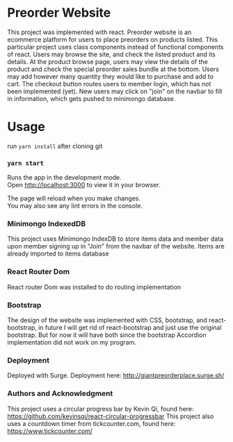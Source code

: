 # Preorder Website

This project was implemented with react. Preorder website is an ecommerce platform for users to place preorders on products listed. This particular project uses class components instead of functional components of react.
Users may browse the site, and check the listed product and its details. At the product browse page, users may view the details of the product and check the special preorder sales bundle at the bottom. Users may add however many quantity they would like to purchase and add to cart. The checkout button routes users to member login, which has not been implemented (yet). New users may click on "join" on the navbar to fill in information, which gets pushed to minimongo database. 

# Usage 

run  `yarn install` after cloning git

### `yarn start`

Runs the app in the development mode.\
Open [http://localhost:3000](http://localhost:3000) to view it in your browser.

The page will reload when you make changes.\
You may also see any lint errors in the console.

### Minimongo IndexedDB 

This project uses Minimongo IndexDB to store items data and member data upon member signing up in "Join" from the navbar of the website.
Items are already imported to items database

### React Router Dom

React router Dom was installed to do routing implementation

### Bootstrap

The design of the website was implemented with CSS, bootstrap, and react-bootstrap, in future I will get rid of react-bootstrap and just use the original bootstrap. But for now it will have both since the bootstrap Accordion implementation did not work on my program.  


### Deployment
Deployed with Surge. Deployment here: http://giantpreorderplace.surge.sh/

### Authors and Acknowledgment

This project uses a circular progress bar by Kevin Qi, found here: https://github.com/kevinsqi/react-circular-progressbar
This project also uses a countdown timer from tickcounter.com, found here: https://www.tickcounter.com/
